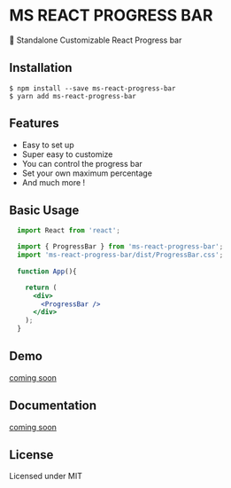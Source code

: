 # MS REACT PROGRESS BAR

🎉 Standalone Customizable React Progress bar

## Installation

```
$ npm install --save ms-react-progress-bar
$ yarn add ms-react-progress-bar
```

## Features

- Easy to set up
- Super easy to customize
- You can control the progress bar
- Set your own maximum percentage
- And much more !

## Basic Usage

```jsx
  import React from 'react';

  import { ProgressBar } from 'ms-react-progress-bar';
  import 'ms-react-progress-bar/dist/ProgressBar.css';
  
  function App(){

    return (
      <div>
        <ProgressBar />
      </div>
    );
  }
```

## Demo

[coming soon](#)

## Documentation

[coming soon](#)

## License

Licensed under MIT
